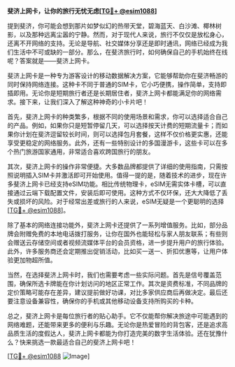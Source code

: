 **斐济上网卡，让你的旅行无忧无虑[[TG💪+ @esim1088](https://t.me/s/esim1088)]**

提到斐济，你可能会想到那片如梦似幻的热带天堂，碧海蓝天、白沙滩、椰林树影，以及那种远离尘嚣的宁静。然而，对于现代人来说，旅行不仅仅是放松身心，还离不开网络的支持。无论是导航、社交媒体分享还是即时通讯，网络已经成为我们生活中不可或缺的一部分。那么，在斐济旅行时，如何确保自己的手机始终在线呢？答案就是——斐济上网卡。

斐济上网卡是一种专为游客设计的移动数据解决方案，它能够帮助你在斐济畅游的同时保持网络连接。这种卡不同于普通的SIM卡，它小巧便携，操作简单，支持即插即用。无论你是短期旅行者还是长期居住者，斐济上网卡都能满足你的网络需求。接下来，让我们深入了解这种神奇的小卡片吧！

首先，斐济上网卡的种类繁多，根据不同的使用场景和需求，你可以选择适合自己的产品。例如，如果你只是短暂停留几天，可以选择按天计费的短期流量卡；而如果你计划在斐济逗留较长时间，则可以选择包月套餐，这样不仅价格更实惠，还能享受更稳定的网络服务。此外，还有一些特别设计的多国漫游卡，这些卡可以在多个热门旅游国家通用，非常适合喜欢跨国旅行的朋友。

其次，斐济上网卡的操作非常便捷。大多数品牌都提供了详细的使用指南，只需按照说明插入SIM卡并激活即可开始使用。值得一提的是，随着技术的进步，现在许多斐济上网卡已经支持eSIM功能。相比传统物理卡，eSIM无需实体卡槽，可以直接通过云端下载配置文件，安装后即可使用。这种方式不仅环保，还大大降低了丢失或损坏的风险。对于经常出差或旅行的人来说，eSIM无疑是一个更聪明的选择[[TG💪+ @esim1088](https://t.me/s/esim1088)]。

除了基本的网络连接功能外，斐济上网卡还提供了一系列增值服务。比如，部分品牌会附赠免费的本地电话拨打服务，让你在国外也能轻松与家人朋友联系；有些则会赠送云存储空间或者视频流媒体平台的会员资格，进一步提升用户的旅行体验。此外，许多服务商还会定期推出促销活动，比如买一送一、折扣优惠等，让用户体验更加物超所值。

当然，在选择斐济上网卡时，我们也需要考虑一些实际问题。首先是信号覆盖范围，确保所选卡牌能在你计划访问的地区正常工作。其次是资费标准，不同品牌的定价策略可能存在差异，建议提前做好功课，对比多家供应商后再做决定。最后还要注意设备兼容性，确保你的手机或其他移动设备支持所购买的卡种。

总之，斐济上网卡是每位旅行者的贴心助手。它不仅能帮你解决旅途中可能遇到的网络难题，还能带来更多的便利与乐趣。无论你是热爱冒险的背包客，还是追求高品质生活的度假达人，斐济上网卡都能为你打造完美的数字生活体验。还在犹豫什么？快来挑选一款最适合自己的斐济上网卡吧！

[[TG💪+ @esim1088](https://t.me/s/esim1088) ![Image](https://i.postimg.cc/4NQfJmqS/Snipaste-2025-05-13-00-14-12.png)]